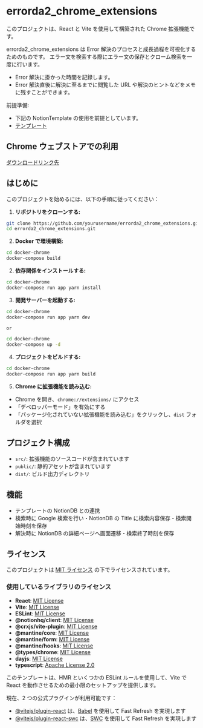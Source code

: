 # errorda2_chrome_extensions

このプロジェクトは、React と Vite を使用して構築された Chrome 拡張機能です。

errorda2_chrome_extensions は Error 解決のプロセスと成長過程を可視化するためのものです。 エラー文を検索する際にエラー文の保存とクローム検索を一度に行います。

- Error 解決に掛かった時間を記録します。
- Error 解決直後に解決に至るまでに閲覧した URL や解決のヒントなどをメモに残すことができます。

前提準備:

- 下記の NotionTemplate の使用を前提としています。
- [テンプレート](https://honored-motion-55e.notion.site/129eaa80727680f19b06d02621f24066?v=129eaa807276819899ee000c30bb0f5b&pvs=4)

## Chrome ウェブストアでの利用

[ダウンロードリンク先](https://chromewebstore.google.com/detail/errorda2-extension/kiokhdhbecikhmpdancgmchlpjjbbkjg)

## はじめに

このプロジェクトを始めるには、以下の手順に従ってください：

1. **リポジトリをクローンする:**

```sh
git clone https://github.com/yourusername/errorda2_chrome_extensions.git
cd errorda2_chrome_extensions.git
```

2. **Docker で環境構築:**

```sh
cd docker-chrome
docker-compose build
```

2. **依存関係をインストールする:**

```sh
cd docker-chrome
docker-compose run app yarn install
```

3. **開発サーバーを起動する:**

```sh
cd docker-chrome
docker-compose run app yarn dev

or

cd docker-chrome
docker-compose up -d
```

4. **プロジェクトをビルドする:**

```sh
cd docker-chrome
docker-compose run app yarn build
```

5. **Chrome に拡張機能を読み込む:**

- Chrome を開き、`chrome://extensions/` にアクセス
- 「デベロッパーモード」を有効にする
- 「パッケージ化されていない拡張機能を読み込む」をクリックし、`dist` フォルダを選択

## プロジェクト構成

- `src/`: 拡張機能のソースコードが含まれています
- `public/`: 静的アセットが含まれています
- `dist/`: ビルド出力ディレクトリ

## 機能

- テンプレートの NotionDB との連携
- 検索時に Google 検索を行い・NotionDB の Title に検索内容保存・検索開始時刻を保存
- 解決時に NotionDB の詳細ページへ画面遷移・検索終了時刻を保存

## ライセンス

このプロジェクトは [MIT ライセンス](./LICENSE) の下でライセンスされています。

### 使用しているライブラリのライセンス

- **React**: [MIT License](https://github.com/facebook/react/blob/main/LICENSE)
- **Vite**: [MIT License](https://github.com/vitejs/vite/blob/main/LICENSE)
- **ESLint**: [MIT License](https://github.com/eslint/eslint/blob/main/LICENSE)
- **@notionhq/client**: [MIT License](https://github.com/makenotion/notion-sdk-js/blob/main/LICENSE)
- **@crxjs/vite-plugin**: [MIT License](https://github.com/crxjs/chrome-extension-tools/blob/main/LICENSE)
- **@mantine/core**: [MIT License](https://github.com/mantinedev/mantine/blob/master/LICENSE)
- **@mantine/form**: [MIT License](https://github.com/mantinedev/mantine/blob/master/LICENSE)
- **@mantine/hooks**: [MIT License](https://github.com/mantinedev/mantine/blob/master/LICENSE)
- **@types/chrome**: [MIT License](https://github.com/DefinitelyTyped/DefinitelyTyped/blob/master/LICENSE)
- **dayjs**: [MIT License](https://github.com/iamkun/dayjs/blob/dev/LICENSE)
- **typescript**: [Apache License 2.0](https://github.com/microsoft/TypeScript/blob/main/LICENSE.txt)

このテンプレートは、HMR といくつかの ESLint ルールを使用して、Vite で React を動作させるための最小限のセットアップを提供します。

現在、2 つの公式プラグインが利用可能です：

- [@vitejs/plugin-react](https://github.com/vitejs/vite-plugin-react/blob/main/packages/plugin-react/README.md) は、[Babel](https://babeljs.io/) を使用して Fast Refresh を実現します
- [@vitejs/plugin-react-swc](https://github.com/vitejs/vite-plugin-react-swc) は、[SWC](https://swc.rs/) を使用して Fast Refresh を実現します
